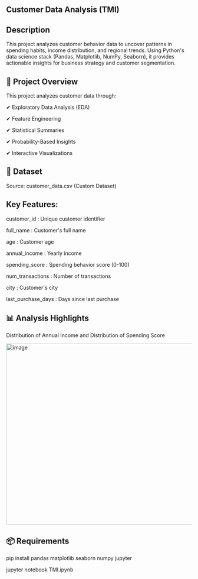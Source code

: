 ## Customer Data Analysis (TMI) ##

## Description

This project analyzes customer behavior data to uncover patterns in spending habits, income distribution, and regional trends. Using Python's data science stack (Pandas, Matplotlib, NumPy, Seaborn), it provides actionable insights for business strategy and customer segmentation.

## 📌 Project Overview

This project analyzes customer data through:

✔ Exploratory Data Analysis (EDA)

✔ Feature Engineering

✔ Statistical Summaries

✔ Probability-Based Insights

✔ Interactive Visualizations


## 📂 Dataset

Source: customer_data.csv (Custom Dataset)

## Key Features:

customer_id : Unique customer identifier

 full_name : Customer's full name

 age  : Customer age

annual_income : Yearly income

spending_score : Spending behavior score (0-100)

num_transactions : Number of transactions

city : Customer's city

last_purchase_days : Days since last purchase

## 📊 Analysis Highlights

Distribution of Annual Income and Distribution of Spending Score 

<img width="1189" height="490" alt="image" src="https://github.com/user-attachments/assets/6476bdbb-4cdb-4902-8b66-052971ee5b1c" />

## 📦 Requirements

pip install pandas matplotlib seaborn numpy jupyter


jupyter notebook TMI.ipynb


